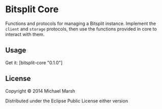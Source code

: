 # Bitsplit Core

Functions and protocols for managing a Bitsplit instance. Implement the `client` and `storage` protocols, then use the functions provided in core to interact with them.

## Usage

Get it: [bitsplit-core "0.1.0"]

## License

Copyright © 2014 Michael Marsh

Distributed under the Eclipse Public License either version
